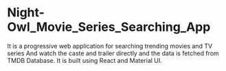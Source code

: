 # Night-Owl_Movie_Series_Searching_App
It is a progressive web application for searching trending movies and TV series And watch the caste and trailer directly and the data is fetched from TMDB Database. It is built using React and Material UI.
